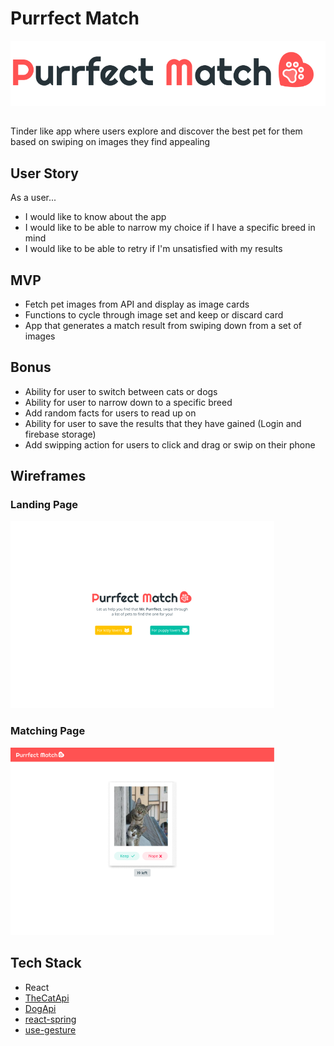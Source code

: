 # Purrfect Match
![Logo](./static/Logo.svg "Logo")
##
Tinder like app where users explore and discover the best pet for them based on swiping on images they find appealing
## User Story
As a user...
* I would like to know about the app
* I would like to be able to narrow my choice if I have a specific breed in mind
* I would like to be able to retry if I'm unsatisfied with my results

## MVP
* Fetch pet images from API and display as image cards
* Functions to cycle through image set and keep or discard card
* App that generates a match result from swiping down from a set of images

## Bonus
* Ability for user to switch between cats or dogs
* Ability for user to narrow down to a specific breed
* Add random facts for users to read up on
* Ability for user to save the results that they have gained (Login and firebase storage)
* Add swipping action for users to click and drag or swip on their phone

## Wireframes
### Landing Page
![Landing](./static/Landing.png)
### Matching Page
![Matchpage](./static/MatchingPage.png)


## Tech Stack
* React
* [TheCatApi](https://docs.thecatapi.com/)
* [DogApi](https://dog.ceo/dog-api/)
* [react-spring](https://react-spring.io/)
* [use-gesture](https://use-gesture.netlify.app/)
<!-- * [RandomDog](https://random.dog/) -->

